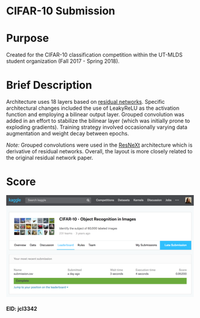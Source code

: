# CIFAR-10 Submission

# Purpose

Created for the CIFAR-10 classification competition within the UT-MLDS student organization (Fall 2017 - Spring 2018).

# Brief Description

Architecture uses 18 layers based on [residual networks](https://arxiv.org/pdf/1512.03385.pdf). Specific architectural changes included the use of LeakyReLU as the activation function and employing a bilinear output layer. Grouped convolution was added in an effort to stabilize the bilinear layer (which was initially prone to exploding gradients). Training strategy involved occasionally varying data augmentation and weight decay between epochs.

*Note:* Grouped convolutions were used in the [ResNeXt](https://arxiv.org/pdf/1611.05431.pdf) architecture which is derivative of residual networks. Overall, the layout is more closely related to the original residual network paper.

# Score

![](https://github.com/jacoblubecki/cifar10-utmlds-s18/blob/master/score.png)


#### EID: jcl3342
